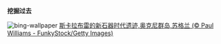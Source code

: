 
**挖掘过去**

![bing-wallpaper](https://www.bing.com/th?id=OHR.AncientOrkney_ZH-CN1110318653_1920x1080.jpg)
[斯卡拉布雷的新石器时代遗迹,奥克尼群岛,苏格兰 (© Paul Williams - FunkyStock/Getty Images)](https://www.bing.com/search?q=%E6%96%AF%E5%8D%A1%E6%8B%89%E5%B8%83%E9%9B%B7&amp;form=hpcapt&amp;mkt=zh-cn)
  